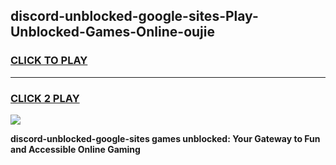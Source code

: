 
## discord-unblocked-google-sites-Play-Unblocked-Games-Online-oujie
<h3>
<a href="https://premium76.site?title=discord-unblocked-google-sites&ref=25A">CLICK TO PLAY</a></h3>
<hr>

<h3>
<a href="https://premium76.site?title=discord-unblocked-google-sites&ref=25A">CLICK 2 PLAY</a>
  
</h3>

<a href="https://premium76.site?title=discord-unblocked-google-sites&ref=25A"><img src="https://clearcache.store/games.png"></a>


**discord-unblocked-google-sites games unblocked: Your Gateway to Fun and Accessible Online Gaming**
